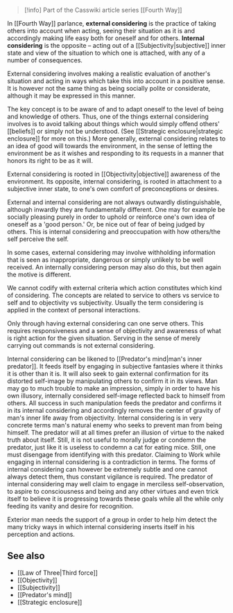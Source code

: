 > [!info] Part of the Casswiki article series [[Fourth Way]]

In [[Fourth Way]] parlance, **external considering** is the practice of taking others into account when acting, seeing their situation as it is and accordingly making life easy both for oneself and for others. **Internal considering** is the opposite – acting out of a [[Subjectivity|subjective]] inner state and view of the situation to which one is attached, with any of a number of consequences.

External considering involves making a realistic evaluation of another's situation and acting in ways which take this into account in a positive sense. It is however not the same thing as being socially polite or considerate, although it may be expressed in this manner.

The key concept is to be aware of and to adapt oneself to the level of being and knowledge of others. Thus, one of the things external considering involves is to avoid talking about things which would simply offend others' [[beliefs]] or simply not be understood. (See [[Strategic enclosure|strategic enclosure]] for more on this.) More generally, external considering relates to an idea of good will towards the environment, in the sense of letting the environment be as it wishes and responding to its requests in a manner that honors its right to be as it will.

External considering is rooted in [[Objectivity|objective]] awareness of the environment. Its opposite, internal considering, is rooted in attachment to a subjective inner state, to one's own comfort of preconceptions or desires.

External and internal considering are not always outwardly distinguishable, although inwardly they are fundamentally different. One may for example be socially pleasing purely in order to uphold or reinforce one's own idea of oneself as a 'good person.' Or, be nice out of fear of being judged by others. This is internal considering and preoccupation with how others/the self perceive the self.

In some cases, external considering may involve withholding information that is seen as inappropriate, dangerous or simply unlikely to be well received. An internally considering person may also do this, but then again the motive is different.

We cannot codify with external criteria which action constitutes which kind of considering. The concepts are related to service to others vs service to self and to objectivity vs subjectivity. Usually the term considering is applied in the context of personal interactions.

Only through having external considering can one serve others. This requires responsiveness and a sense of objectivity and awareness of what is right action for the given situation. Serving in the sense of merely carrying out commands is not external considering.

Internal considering can be likened to [[Predator's mind|man's inner predator]]. It feeds itself by engaging in subjective fantasies where it thinks it is other than it is. It will also seek to gain external confirmation for its distorted self-image by manipulating others to confirm it in its views. Man may go to much trouble to make an impression, simply in order to have his own illusory, internally considered self-image reflected back to himself from others. All success in such manipulation feeds the predator and confirms it in its internal considering and accordingly removes the center of gravity of man's inner life away from objectivity. Internal considering is in very concrete terms man's natural enemy who seeks to prevent man from being himself. The predator will at all times prefer an illusion of virtue to the naked truth about itself. Still, it is not useful to morally judge or condemn the predator, just like it is useless to condemn a cat for eating mice. Still, one must disengage from identifying with this predator. Claiming to Work while engaging in internal considering is a contradiction in terms. The forms of internal considering can however be extremely subtle and one cannot always detect them, thus constant vigilance is required. The predator of internal considering may well claim to engage in merciless self-observation, to aspire to consciousness and being and any other virtues and even trick itself to believe it is progressing towards these goals while all the while only feeding its vanity and desire for recognition.

Exterior man needs the support of a group in order to help him detect the many tricky ways in which internal considering inserts itself in his perception and actions.

See also
--------

*   [[Law of Three|Third force]]
*   [[Objectivity]]
*   [[Subjectivity]]
*   [[Predator's mind]]
*   [[Strategic enclosure]]